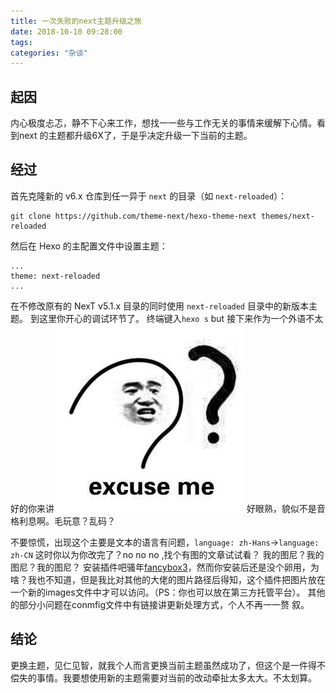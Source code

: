 ```yaml
---
title: 一次失败的next主题升级之旅
date: 2018-10-10 09:28:00
tags:
categories: "杂谈"
---
```


## 起因

内心极度忐忑，静不下心来工作，想找一一些与工作无关的事情来缓解下心情。看到next 的主题都升级6X了，于是乎决定升级一下当前的主题。<!-- more -->

## 经过

首先克隆新的 v6.x 仓库到任一异于 `next` 的目录（如 `next-reloaded`）：
```shell
git clone https://github.com/theme-next/hexo-theme-next themes/next-reloaded
```
然后在 Hexo 的主配置文件中设置主题：
```
...
theme: next-reloaded
...
```

在不修改原有的 NexT v5.1.x 目录的同时使用 `next-reloaded` 目录中的新版本主题。
到这里你开心的调试环节了。
终端键入`hexo s`
but 接下来作为一个外语不太好的你来讲
![](hexo-theme-next-update/01.jpg)
好眼熟，貌似不是音格利息啊。毛玩意？乱码？

不要惊慌，出现这个主要是文本的语言有问题，`language: zh-Hans`->`language: zh-CN`
这时你以为你改完了？no no no ,找个有图的文章试试看？
我的图尼？我的图尼？我的图尼？
安装插件吧骚年[fancybox3](https://github.com/theme-next/theme-next-fancybox3)，然而你安装后还是没个卵用，为啥？我也不知道，但是我比对其他的大佬的图片路径后得知，这个插件把图片放在一个新的images文件中才可以访问。（PS：你也可以放在第三方托管平台）。
其他的部分小问题在conmfig文件中有链接讲更新处理方式，个人不再一一赘 叙。

## 结论

更换主题，见仁见智，就我个人而言更换当前主题虽然成功了，但这个是一件得不偿失的事情。我要想使用新的主题需要对当前的改动牵扯太多太大。不太划算。